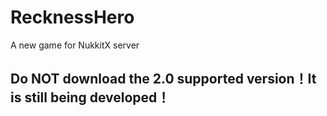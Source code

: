 # RecknessHero
A new game for NukkitX server

## Do NOT download the 2.0 supported version！It is still being developed！ 
